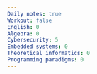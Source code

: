 ```yaml
---
Daily notes: true
Workout: false
English: 0
Algebra: 0
Cybersecurity: 5
Embedded systems: 0
Theoretical informatics: 0
Programming paradigms: 0
---
```




